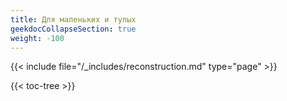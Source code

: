 ```yaml
---
title: Для маленьких и тупых
geekdocCollapseSection: true
weight: -100
---
```


{{< include file="/_includes/reconstruction.md" type="page" >}}

{{< toc-tree >}}